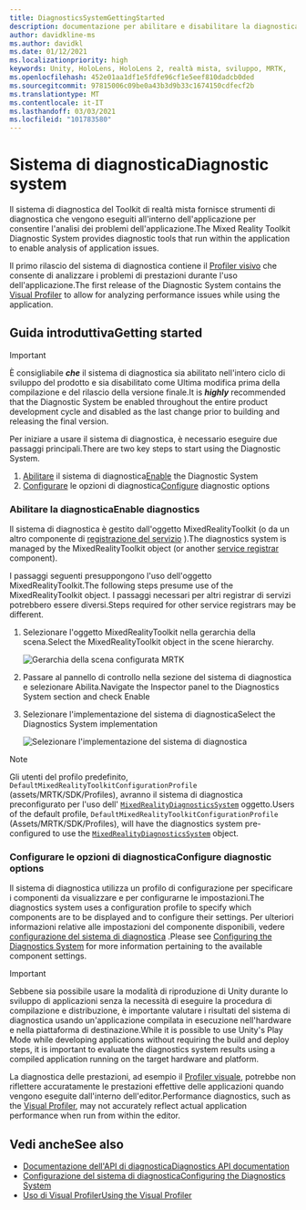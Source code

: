 ```yaml
---
title: DiagnosticsSystemGettingStarted
description: documentazione per abilitare e disabilitare la diagnostica in MRTK
author: davidkline-ms
ms.author: davidkl
ms.date: 01/12/2021
ms.localizationpriority: high
keywords: Unity, HoloLens, HoloLens 2, realtà mista, sviluppo, MRTK,
ms.openlocfilehash: 452e01aa1df1e5fdfe96cf1e5eef810dadcb0ded
ms.sourcegitcommit: 97815006c09be0a43b3d9b33c1674150cdfecf2b
ms.translationtype: MT
ms.contentlocale: it-IT
ms.lasthandoff: 03/03/2021
ms.locfileid: "101783580"
---
```

# <a name="diagnostic-system"></a><span data-ttu-id="32245-104">Sistema di diagnostica</span><span class="sxs-lookup"><span data-stu-id="32245-104">Diagnostic system</span></span>

<span data-ttu-id="32245-105">Il sistema di diagnostica del Toolkit di realtà mista fornisce strumenti di diagnostica che vengono eseguiti all'interno dell'applicazione per consentire l'analisi dei problemi dell'applicazione.</span><span class="sxs-lookup"><span data-stu-id="32245-105">The Mixed Reality Toolkit Diagnostic System provides diagnostic tools that run within the application to enable analysis of application issues.</span></span>

<span data-ttu-id="32245-106">Il primo rilascio del sistema di diagnostica contiene il [Profiler visivo](using-visual-profiler.md) che consente di analizzare i problemi di prestazioni durante l'uso dell'applicazione.</span><span class="sxs-lookup"><span data-stu-id="32245-106">The first release of the Diagnostic System contains the [Visual Profiler](using-visual-profiler.md) to allow for analyzing performance issues while using the application.</span></span>

## <a name="getting-started"></a><span data-ttu-id="32245-107">Guida introduttiva</span><span class="sxs-lookup"><span data-stu-id="32245-107">Getting started</span></span>

> [!IMPORTANT]
> <span data-ttu-id="32245-108">È consigliabile **_che_** il sistema di diagnostica sia abilitato nell'intero ciclo di sviluppo del prodotto e sia disabilitato come Ultima modifica prima della compilazione e del rilascio della versione finale.</span><span class="sxs-lookup"><span data-stu-id="32245-108">It is **_highly_** recommended that the Diagnostic System be enabled throughout the entire product development cycle and disabled as the last change prior to building and releasing the final version.</span></span>

<span data-ttu-id="32245-109">Per iniziare a usare il sistema di diagnostica, è necessario eseguire due passaggi principali.</span><span class="sxs-lookup"><span data-stu-id="32245-109">There are two key steps to start using the Diagnostic System.</span></span>

1. <span data-ttu-id="32245-110">[Abilitare](#enable-diagnostics) il sistema di diagnostica</span><span class="sxs-lookup"><span data-stu-id="32245-110">[Enable](#enable-diagnostics) the Diagnostic System</span></span>
2. <span data-ttu-id="32245-111">[Configurare](#configure-diagnostic-options) le opzioni di diagnostica</span><span class="sxs-lookup"><span data-stu-id="32245-111">[Configure](#configure-diagnostic-options) diagnostic options</span></span>

### <a name="enable-diagnostics"></a><span data-ttu-id="32245-112">Abilitare la diagnostica</span><span class="sxs-lookup"><span data-stu-id="32245-112">Enable diagnostics</span></span>

<span data-ttu-id="32245-113">Il sistema di diagnostica è gestito dall'oggetto MixedRealityToolkit (o da un altro componente di [registrazione del servizio](xref:Microsoft.MixedReality.Toolkit.IMixedRealityServiceRegistrar) ).</span><span class="sxs-lookup"><span data-stu-id="32245-113">The diagnostics system is managed by the MixedRealityToolkit object (or another [service registrar](xref:Microsoft.MixedReality.Toolkit.IMixedRealityServiceRegistrar) component).</span></span>

<span data-ttu-id="32245-114">I passaggi seguenti presuppongono l'uso dell'oggetto MixedRealityToolkit.</span><span class="sxs-lookup"><span data-stu-id="32245-114">The following steps presume use of the MixedRealityToolkit object.</span></span> <span data-ttu-id="32245-115">I passaggi necessari per altri registrar di servizi potrebbero essere diversi.</span><span class="sxs-lookup"><span data-stu-id="32245-115">Steps required for other service registrars may be different.</span></span>

1. <span data-ttu-id="32245-116">Selezionare l'oggetto MixedRealityToolkit nella gerarchia della scena.</span><span class="sxs-lookup"><span data-stu-id="32245-116">Select the MixedRealityToolkit object in the scene hierarchy.</span></span>

    ![Gerarchia della scena configurata MRTK](../images/MRTK_ConfiguredHierarchy.png)

1. <span data-ttu-id="32245-118">Passare al pannello di controllo nella sezione del sistema di diagnostica e selezionare Abilita.</span><span class="sxs-lookup"><span data-stu-id="32245-118">Navigate the Inspector panel to the Diagnostics System section and check Enable</span></span>
1. <span data-ttu-id="32245-119">Selezionare l'implementazione del sistema di diagnostica</span><span class="sxs-lookup"><span data-stu-id="32245-119">Select the Diagnostics System implementation</span></span>

    ![Selezionare l'implementazione del sistema di diagnostica](../images/diagnostics/DiagnosticsSelectSystemType.png)

> [!NOTE]
> <span data-ttu-id="32245-121">Gli utenti del profilo predefinito, `DefaultMixedRealityToolkitConfigurationProfile` (assets/MRTK/SDK/Profiles), avranno il sistema di diagnostica preconfigurato per l'uso dell' [`MixedRealityDiagnosticsSystem`](xref:Microsoft.MixedReality.Toolkit.Diagnostics.MixedRealityDiagnosticsSystem) oggetto.</span><span class="sxs-lookup"><span data-stu-id="32245-121">Users of the default profile, `DefaultMixedRealityToolkitConfigurationProfile` (Assets/MRTK/SDK/Profiles), will have the diagnostics system pre-configured to use the [`MixedRealityDiagnosticsSystem`](xref:Microsoft.MixedReality.Toolkit.Diagnostics.MixedRealityDiagnosticsSystem) object.</span></span>

### <a name="configure-diagnostic-options"></a><span data-ttu-id="32245-122">Configurare le opzioni di diagnostica</span><span class="sxs-lookup"><span data-stu-id="32245-122">Configure diagnostic options</span></span>

<span data-ttu-id="32245-123">Il sistema di diagnostica utilizza un profilo di configurazione per specificare i componenti da visualizzare e per configurarne le impostazioni.</span><span class="sxs-lookup"><span data-stu-id="32245-123">The diagnostics system uses a configuration profile to specify which components are to be displayed and to configure their settings.</span></span> <span data-ttu-id="32245-124">Per ulteriori informazioni relative alle impostazioni del componente disponibili, vedere [configurazione del sistema di diagnostica](configuring-diagnostics.md) .</span><span class="sxs-lookup"><span data-stu-id="32245-124">Please see [Configuring the Diagnostics System](configuring-diagnostics.md) for more information pertaining to the available component settings.</span></span>

> [!IMPORTANT]
> <span data-ttu-id="32245-125">Sebbene sia possibile usare la modalità di riproduzione di Unity durante lo sviluppo di applicazioni senza la necessità di eseguire la procedura di compilazione e distribuzione, è importante valutare i risultati del sistema di diagnostica usando un'applicazione compilata in esecuzione nell'hardware e nella piattaforma di destinazione.</span><span class="sxs-lookup"><span data-stu-id="32245-125">While it is possible to use Unity's Play Mode while developing applications without requiring the build and deploy steps, it is important to evaluate the diagnostics system results using a compiled application running on the target hardware and platform.</span></span>
>
> <span data-ttu-id="32245-126">La diagnostica delle prestazioni, ad esempio il [Profiler visuale](using-visual-profiler.md), potrebbe non riflettere accuratamente le prestazioni effettive delle applicazioni quando vengono eseguite dall'interno dell'editor.</span><span class="sxs-lookup"><span data-stu-id="32245-126">Performance diagnostics, such as the [Visual Profiler](using-visual-profiler.md), may not accurately reflect actual application performance when run from within the editor.</span></span>

## <a name="see-also"></a><span data-ttu-id="32245-127">Vedi anche</span><span class="sxs-lookup"><span data-stu-id="32245-127">See also</span></span>

- [<span data-ttu-id="32245-128">Documentazione dell'API di diagnostica</span><span class="sxs-lookup"><span data-stu-id="32245-128">Diagnostics API documentation</span></span>](xref:Microsoft.MixedReality.Toolkit.Diagnostics)
- [<span data-ttu-id="32245-129">Configurazione del sistema di diagnostica</span><span class="sxs-lookup"><span data-stu-id="32245-129">Configuring the Diagnostics System</span></span>](configuring-diagnostics.md)
- [<span data-ttu-id="32245-130">Uso di Visual Profiler</span><span class="sxs-lookup"><span data-stu-id="32245-130">Using the Visual Profiler</span></span>](using-visual-profiler.md)
